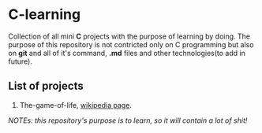 # C-learning

<p>
Collection of all mini <strong>C</strong> projects with the purpose of learning by doing. The purpose of this repository is not contricted only on C programming but also on <strong>git</strong> and all of it's command, <strong>.md</strong> files and other technologies(to add in future).  
</p>

## List of projects

<ol>
    <li>The-game-of-life, <a href="https://it.wikipedia.org/wiki/Gioco_della_vita">wikipedia page</a>.</li>
</ol>

<em>
NOTEs: this repository's purpose is to learn, so it will contain a lot of shit!
</em>